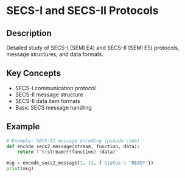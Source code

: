 # SECS-I and SECS-II Protocols

## Description
Detailed study of SECS-I (SEMI E4) and SECS-II (SEMI E5) protocols, message structures, and data formats.

## Key Concepts
- SECS-I communication protocol
- SECS-II message structure
- SECS-II data item formats
- Basic SECS message handling

## Example
```python
# Example: SECS-II message encoding (pseudo-code)
def encode_secs2_message(stream, function, data):
    return f"S{stream}F{function} {data}"

msg = encode_secs2_message(1, 13, {'status': 'READY'})
print(msg)
```
